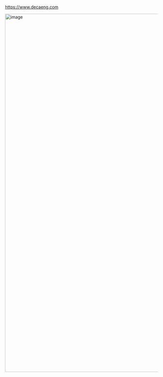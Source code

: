 https://www.decaeng.com

<img width="1178" alt="image" src="https://github.com/user-attachments/assets/af3672f6-ae5a-44ad-ba50-958274345454" />
